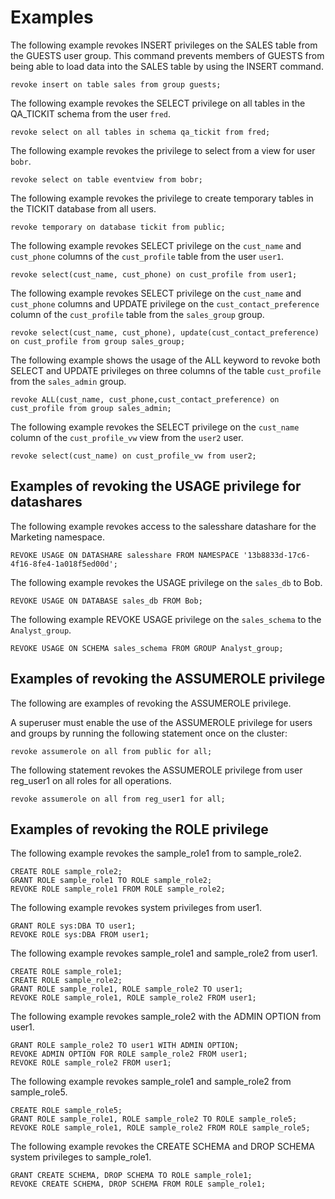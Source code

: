 # Examples<a name="r_REVOKE-examples"></a>

The following example revokes INSERT privileges on the SALES table from the GUESTS user group\. This command prevents members of GUESTS from being able to load data into the SALES table by using the INSERT command\. 

```
revoke insert on table sales from group guests;
```

The following example revokes the SELECT privilege on all tables in the QA\_TICKIT schema from the user `fred`\.

```
revoke select on all tables in schema qa_tickit from fred;
```

The following example revokes the privilege to select from a view for user `bobr`\.

```
revoke select on table eventview from bobr;
```

The following example revokes the privilege to create temporary tables in the TICKIT database from all users\.

```
revoke temporary on database tickit from public;
```

The following example revokes SELECT privilege on the `cust_name` and `cust_phone` columns of the `cust_profile` table from the user `user1`\. 

```
revoke select(cust_name, cust_phone) on cust_profile from user1;
```

The following example revokes SELECT privilege on the `cust_name` and `cust_phone` columns and UPDATE privilege on the `cust_contact_preference` column of the `cust_profile` table from the `sales_group` group\. 

```
revoke select(cust_name, cust_phone), update(cust_contact_preference) on cust_profile from group sales_group;
```

The following example shows the usage of the ALL keyword to revoke both SELECT and UPDATE privileges on three columns of the table `cust_profile` from the `sales_admin` group\. 

```
revoke ALL(cust_name, cust_phone,cust_contact_preference) on cust_profile from group sales_admin;
```

The following example revokes the SELECT privilege on the `cust_name` column of the `cust_profile_vw` view from the `user2` user\. 

```
revoke select(cust_name) on cust_profile_vw from user2;
```

## Examples of revoking the USAGE privilege for datashares<a name="r_REVOKE-examples-datashare"></a>

The following example revokes access to the salesshare datashare for the Marketing namespace\.

```
REVOKE USAGE ON DATASHARE salesshare FROM NAMESPACE '13b8833d-17c6-4f16-8fe4-1a018f5ed00d';
```

The following example revokes the USAGE privilege on the `sales_db` to Bob\.

```
REVOKE USAGE ON DATABASE sales_db FROM Bob;
```

The following example REVOKE USAGE privilege on the `sales_schema` to the `Analyst_group`\.

```
REVOKE USAGE ON SCHEMA sales_schema FROM GROUP Analyst_group;
```

## Examples of revoking the ASSUMEROLE privilege<a name="r_REVOKE-examples-assumerole"></a>

The following are examples of revoking the ASSUMEROLE privilege\. 

A superuser must enable the use of the ASSUMEROLE privilege for users and groups by running the following statement once on the cluster: 

```
revoke assumerole on all from public for all;
```

The following statement revokes the ASSUMEROLE privilege from user reg\_user1 on all roles for all operations\. 

```
revoke assumerole on all from reg_user1 for all;
```

## Examples of revoking the ROLE privilege<a name="r_REVOKE-examples-role"></a>

The following example revokes the sample\_role1 from to sample\_role2\.

```
CREATE ROLE sample_role2;
GRANT ROLE sample_role1 TO ROLE sample_role2;
REVOKE ROLE sample_role1 FROM ROLE sample_role2;
```

The following example revokes system privileges from user1\.

```
GRANT ROLE sys:DBA TO user1;
REVOKE ROLE sys:DBA FROM user1;
```

The following example revokes sample\_role1 and sample\_role2 from user1\.

```
CREATE ROLE sample_role1;
CREATE ROLE sample_role2;
GRANT ROLE sample_role1, ROLE sample_role2 TO user1;
REVOKE ROLE sample_role1, ROLE sample_role2 FROM user1;
```

The following example revokes sample\_role2 with the ADMIN OPTION from user1\.

```
GRANT ROLE sample_role2 TO user1 WITH ADMIN OPTION;
REVOKE ADMIN OPTION FOR ROLE sample_role2 FROM user1;
REVOKE ROLE sample_role2 FROM user1;
```

The following example revokes sample\_role1 and sample\_role2 from sample\_role5\.

```
CREATE ROLE sample_role5;
GRANT ROLE sample_role1, ROLE sample_role2 TO ROLE sample_role5;
REVOKE ROLE sample_role1, ROLE sample_role2 FROM ROLE sample_role5;
```

The following example revokes the CREATE SCHEMA and DROP SCHEMA system privileges to sample\_role1\.

```
GRANT CREATE SCHEMA, DROP SCHEMA TO ROLE sample_role1;
REVOKE CREATE SCHEMA, DROP SCHEMA FROM ROLE sample_role1;
```